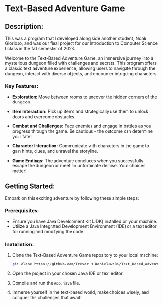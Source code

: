# Text-Based Adventure Game

## Description:

This was a program that I developed along side another student, Noah Glorioso, and was our final project for our Introduction to Computer Science I class in the fall semester of 2023.

Welcome to the Text-Based Adventure Game, an immersive journey into a mysterious dungeon filled with challenges and secrets. This program offers a classic text adventure experience, allowing users to navigate through the dungeon, interact with diverse objects, and encounter intriguing characters.

### Key Features:

- **Exploration:** Move between rooms to uncover the hidden corners of the dungeon.
  
- **Item Interaction:** Pick up items and strategically use them to unlock doors and overcome obstacles.
  
- **Combat and Challenges:** Face enemies and engage in battles as you progress through the game. Be cautious - the outcome can determine your fate!

- **Character Interaction:** Communicate with characters in the game to gain hints, clues, and unravel the storyline.

- **Game Endings:** The adventure concludes when you successfully escape the dungeon or meet an unfortunate demise. Your choices matter!

## Getting Started:

Embark on this exciting adventure by following these simple steps:

### Prerequisites:

- Ensure you have Java Development Kit (JDK) installed on your machine.
- Utilize a Java Integrated Development Environment (IDE) or a text editor for running and modifying the code.

### Installation:

1. Clone the Text-Based Adventure Game repository to your local machine:

    ```bash
    git clone https://github.com/Trevor-M-Danielewski/Text_Based_Adventure_Game.git
    ```

2. Open the project in your chosen Java IDE or text editor.

3. Compile and run the `App.java` file.

4. Immerse yourself in the text-based world, make choices wisely, and conquer the challenges that await!
